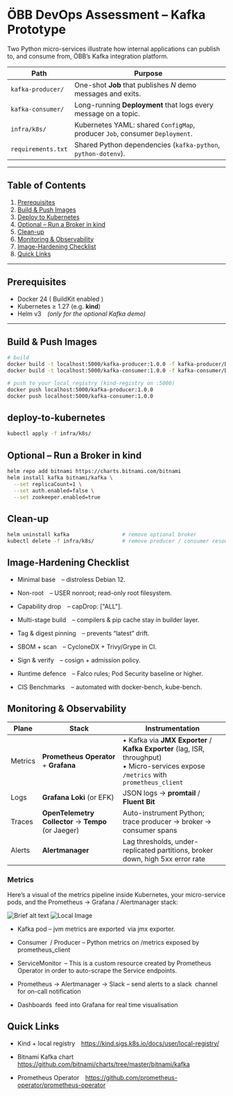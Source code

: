 # ÖBB DevOps Assessment – Kafka Prototype

Two Python micro-services illustrate how internal applications can publish to, and consume from, ÖBB’s Kafka integration platform.

| Path | Purpose |
|------|---------|
| `kafka-producer/`   | One-shot **Job** that publishes *N* demo messages and exits. |
| `kafka-consumer/`   | Long-running **Deployment** that logs every message on a topic. |
| `infra/k8s/`        | Kubernetes YAML: shared `ConfigMap`, producer `Job`, consumer `Deployment`. |
| `requirements.txt`  | Shared Python dependencies (`kafka-python`, `python-dotenv`). |

---

## Table of Contents
1. [Prerequisites](##Prerequisites)  
2. [Build & Push Images](#build--push-images)  
3. [Deploy to Kubernetes](#deploy-to-kubernetes)  
4. [Optional – Run a Broker in kind](#optional--run-a-broker-in-kind)  
5. [Clean-up](#clean-up)  
6. [Monitoring & Observability](#monitoring--observability)  
7. [Image-Hardening Checklist](#image-hardening-checklist)  
8. [Quick Links](#quick-links)

---

## Prerequisites
* Docker 24 ( BuildKit enabled )  
* Kubernetes ≥ 1.27 (e.g. **kind**)  
* Helm v3 *(only for the optional Kafka demo)*  

---

## Build & Push Images
```bash
# build
docker build -t localhost:5000/kafka-producer:1.0.0 -f kafka-producer/Dockerfile .
docker build -t localhost:5000/kafka-consumer:1.0.0 -f kafka-consumer/Dockerfile .

# push to your local registry (kind-registry on :5000)
docker push localhost:5000/kafka-producer:1.0.0
docker push localhost:5000/kafka-consumer:1.0.0
```

## deploy-to-kubernetes
```bash
kubectl apply -f infra/k8s/
```

## Optional – Run a Broker in kind
```bash
helm repo add bitnami https://charts.bitnami.com/bitnami
helm install kafka bitnami/kafka \
  --set replicaCount=1 \
  --set auth.enabled=false \
  --set zookeeper.enabled=true
```
## Clean-up
```bash
helm uninstall kafka                 # remove optional broker
kubectl delete -f infra/k8s/         # remove producer / consumer resources
```

## Image-Hardening Checklist

* Minimal base – distroless Debian 12.

* Non-root – USER nonroot; read-only root filesystem.

* Capability drop – capDrop: ["ALL"].

* Multi-stage build – compilers & pip cache stay in builder layer.

* Tag & digest pinning – prevents “latest” drift.

* SBOM + scan – CycloneDX + Trivy/Grype in CI.

* Sign & verify – cosign + admission policy.

* Runtime defence – Falco rules; Pod Security baseline or higher.

* CIS Benchmarks – automated with docker-bench, kube-bench.

## Monitoring & Observability

| Plane    | Stack                                    | Instrumentation                                                                                                  |
|----------|------------------------------------------|-------------------------------------------------------------------------------------------------------------------|
| Metrics  | **Prometheus Operator** + **Grafana**    | • Kafka via **JMX Exporter** / **Kafka Exporter** (lag, ISR, throughput)<br>• Micro-services expose `/metrics` with `prometheus_client` |
| Logs     | **Grafana Loki** (or EFK)                | JSON logs → **promtail** / **Fluent Bit**                                                                         |
| Traces   | **OpenTelemetry Collector** → **Tempo** (or Jaeger) | Auto-instrument Python; trace producer → broker → consumer spans                                                  |
| Alerts   | **Alertmanager**                         | Lag thresholds, under-replicated partitions, broker down, high 5xx error rate                                     |


### Metrics
Here’s a visual of the metrics pipeline inside Kubernetes, your micro-service pods, and the Prometheus → Grafana / Alertmanager stack:

<!-- Local / relative path -->
![Brief alt text](https://github.com/soheilmahdavi/kind-kafka/blob/main/images/Metrics.png)
![Local Image](images/Metrics.png)

* Kafka pod – jvm metrics are exported via jmx exporter.

* Consumer / Producer – Python metrics on /metrics exposed by prometheus_client

* ServiceMonitor – This is a custom resource created by Prometheus Operator in order to auto-scrape the Service endpoints.

* Prometheus → Alertmanager → Slack – send alerts to a slack channel for on-call notification

* Dashboards feed into Grafana for real time visualisation




## Quick Links

* Kind + local registry https://kind.sigs.k8s.io/docs/user/local-registry/

* Bitnami Kafka chart https://github.com/bitnami/charts/tree/master/bitnami/kafka

* Prometheus Operator https://github.com/prometheus-operator/prometheus-operator

